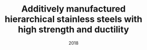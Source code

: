 ---
title: "Additively manufactured hierarchical stainless steels with high strength and ductility"
collection: publications
permalink: /publication/2018-Additively-manufactured-hierarchical-stainless-steels-with-high-strength-and-ductility
date: 2018
venue: 'Nature Materials'
paperurl: 'https://doi.org/10.1038/nmat5021'
citation: ' Y. Wang,  Thomas Voisin,  Joseph McKeown,  Jianchao Ye,  Nicholas Calta,  Zan Li,  Zhi Zeng,  Yin Zhang,  Wen Chen,  Tien Roehling,  Ryan Ott,  Melissa Santala,  Philip Depond,  Manyalibo Matthews,  Alex Hamza,  Ting Zhu, &quot;Additively manufactured hierarchical stainless steels with high strength and ductility.&quot; Nature Materials, 17, 63-71, 2018.'
authors: ' Y. Wang,  Thomas Voisin,  Joseph McKeown,  Jianchao Ye,  Nicholas Calta,  Zan Li,  Zhi Zeng,  Yin Zhang,  Wen Chen,  Tien Roehling,  Ryan Ott,  Melissa Santala,  Philip Depond,  Manyalibo Matthews,  Alex Hamza,  Ting Zhu, '
volume: '17'
pages: '63-71'
---